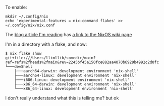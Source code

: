 To enable:

```
mkdir ~/.config/nix
echo 'experimental-features = nix-command flakes' >> ~/.config/nix/nix.conf
```

The [blog article I'm reading](https://ghedam.at/a-tour-of-nix-flakes) has [a link to the NixOS wiki page](https://nixos.wiki/wiki/Flakes)

I'm in a directory with a flake, and now:

```
$ nix flake show
git+file:///Users/llimllib/somedir/main?ref=refs%2fheads%2fmain&rev=2245bf45a150fce882aa4070b6929b4992c2d0fc
└───devShell
    ├───aarch64-darwin: development environment 'nix-shell'
    ├───aarch64-linux: development environment 'nix-shell'
    ├───i686-linux: development environment 'nix-shell'
    ├───x86_64-darwin: development environment 'nix-shell'
    └───x86_64-linux: development environment 'nix-shell'
```

I don't really understand what this is telling me? but ok